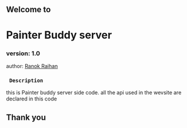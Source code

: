 ## Welcome to

# Painter Buddy server

### version: 1.0

author: [Ranok Raihan](https://web.facebook.com/ranok.raihan.18/)

### ` Description`

this is Painter buddy server side code. all the api used in the wevsite are declared in this code

## Thank you
